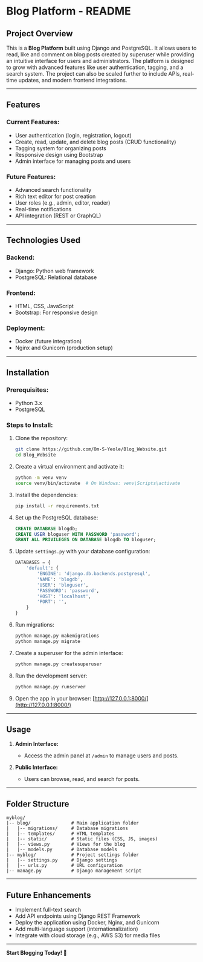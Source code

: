 # Blog Platform - README

## Project Overview
This is a **Blog Platform** built using Django and PostgreSQL. It allows users to read, like and comment on blog posts created by superuser while providing an intuitive interface for users and administrators. The platform is designed to grow with advanced features like user authentication, tagging, and a search system. The project can also be scaled further to include APIs, real-time updates, and modern frontend integrations.

---

## Features

### Current Features:
- User authentication (login, registration, logout)
- Create, read, update, and delete blog posts (CRUD functionality)
- Tagging system for organizing posts
- Responsive design using Bootstrap
- Admin interface for managing posts and users

### Future Features:
- Advanced search functionality
- Rich text editor for post creation
- User roles (e.g., admin, editor, reader)
- Real-time notifications
- API integration (REST or GraphQL)

---

## Technologies Used

### Backend:
- Django: Python web framework
- PostgreSQL: Relational database

### Frontend:
- HTML, CSS, JavaScript
- Bootstrap: For responsive design

### Deployment:
- Docker (future integration)
- Nginx and Gunicorn (production setup)

---

## Installation

### Prerequisites:
- Python 3.x
- PostgreSQL

### Steps to Install:
1. Clone the repository:
   ```bash
   git clone https://github.com/Om-S-Yeole/Blog_Website.git
   cd Blog_Website
   ```

2. Create a virtual environment and activate it:
   ```bash
   python -m venv venv
   source venv/bin/activate  # On Windows: venv\Scripts\activate
   ```

3. Install the dependencies:
   ```bash
   pip install -r requirements.txt
   ```

4. Set up the PostgreSQL database:
   ```sql
   CREATE DATABASE blogdb;
   CREATE USER bloguser WITH PASSWORD 'password';
   GRANT ALL PRIVILEGES ON DATABASE blogdb TO bloguser;
   ```

5. Update `settings.py` with your database configuration:
   ```python
   DATABASES = {
       'default': {
           'ENGINE': 'django.db.backends.postgresql',
           'NAME': 'blogdb',
           'USER': 'bloguser',
           'PASSWORD': 'password',
           'HOST': 'localhost',
           'PORT': '',
       }
   }
   ```

6. Run migrations:
   ```bash
   python manage.py makemigrations
   python manage.py migrate
   ```

7. Create a superuser for the admin interface:
   ```bash
   python manage.py createsuperuser
   ```

8. Run the development server:
   ```bash
   python manage.py runserver
   ```

9. Open the app in your browser:
   [http://127.0.0.1:8000/](http://127.0.0.1:8000/)

---

## Usage

1. **Admin Interface:**
   - Access the admin panel at `/admin` to manage users and posts.

2. **Public Interface:**
   - Users can browse, read, and search for posts.
---

## Folder Structure
```
myblog/
|-- blog/               # Main application folder
|   |-- migrations/     # Database migrations
|   |-- templates/      # HTML templates
|   |-- static/         # Static files (CSS, JS, images)
|   |-- views.py        # Views for the blog
|   |-- models.py       # Database models
|-- myblog/             # Project settings folder
|   |-- settings.py     # Django settings
|   |-- urls.py         # URL configuration
|-- manage.py           # Django management script
```

---

## Future Enhancements
- Implement full-text search
- Add API endpoints using Django REST Framework
- Deploy the application using Docker, Nginx, and Gunicorn
- Add multi-language support (internationalization)
- Integrate with cloud storage (e.g., AWS S3) for media files

---

**Start Blogging Today! 🚀**
